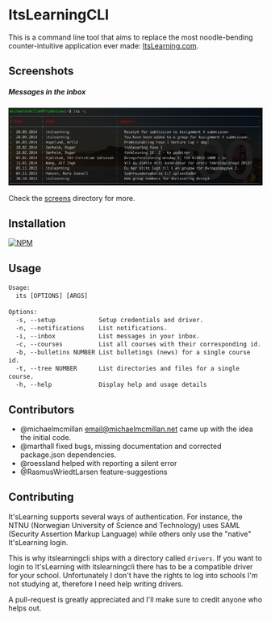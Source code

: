 # ItsLearningCLI
This is a command line tool that aims to replace the most noodle-bending counter-intuitive
application ever made: [ItsLearning.com](http://itslearning.com).

## Screenshots
##### Messages in the inbox
![Screenshot of inbox](screens/inbox.png)

Check the [screens](screens/) directory for more.

## Installation
[![NPM](https://nodei.co/npm/itslearningcli.png)](https://nodei.co/npm/itslearningcli)

## Usage
```
Usage:
  its [OPTIONS] [ARGS]

Options:
  -s, --setup            Setup credentials and driver.
  -n, --notifications    List notifications.
  -i, --inbox            List messages in your inbox.
  -c, --courses          List all courses with their corresponding id.
  -b, --bulletins NUMBER List bulletings (news) for a single course id.
  -t, --tree NUMBER      List directories and files for a single course.
  -h, --help             Display help and usage details
```
## Contributors
- @michaelmcmillan <email@michaelmcmillan.net> came up with the idea the initial code.
- @marthall fixed bugs, missing documentation and corrected package.json dependencies.
- @roessland helped with reporting a silent error
- @RasmusWriedtLarsen feature-suggestions

## Contributing
It'sLearning supports several ways of authentication. For instance, the
NTNU (Norwegian University of Science and Technology) uses SAML (Security
Assertion Markup Language) while others only use the "native" It'sLearning
login.

This is why itslearningcli ships with a directory called <code>drivers</code>.
If you want to login to It'sLearning with itslearningcli there has to be a compatible
driver for your school. Unfortunately I don't have the rights to log into schools
I'm not studying at, therefore I need help writing drivers.

A pull-request is greatly appreciated and I'll make sure to credit anyone who
helps out.
